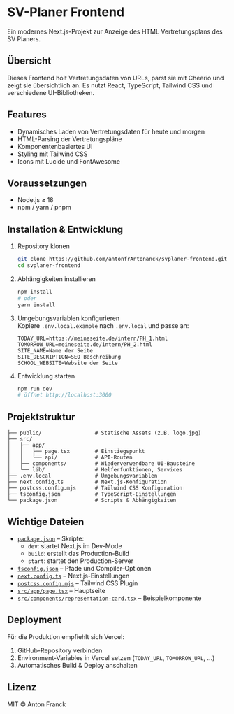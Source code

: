 # SV-Planer Frontend

Ein modernes Next.js-Projekt zur Anzeige des HTML Vertretungsplans des SV Planers.

## Übersicht

Dieses Frontend holt Vertretungsdaten von URLs, parst sie mit Cheerio und zeigt sie übersichtlich an. Es nutzt React, TypeScript, Tailwind CSS und verschiedene UI-Bibliotheken.

## Features

- Dynamisches Laden von Vertretungsdaten für heute und morgen
- HTML-Parsing der Vertretungspläne
- Komponentenbasiertes UI
- Styling mit Tailwind CSS
- Icons mit Lucide und FontAwesome

## Voraussetzungen

- Node.js ≥ 18
- npm / yarn / pnpm

## Installation & Entwicklung

1. Repository klonen
   ```bash
   git clone https://github.com/antonfrAntonanck/svplaner-frontend.git
   cd svplaner-frontend
   ```
2. Abhängigkeiten installieren
   ```bash
   npm install
   # oder
   yarn install
   ```
3. Umgebungsvariablen konfigurieren  
   Kopiere `.env.local.example` nach `.env.local` und passe an:
   ```env
   TODAY_URL=https://meineseite.de/intern/PH_1.html
   TOMORROW_URL=meineseite.de/intern/PH_2.html
   SITE_NAME=Name der Seite
   SITE_DESCRIPTION=SEO Beschreibung
   SCHOOL_WEBSITE=Website der Seite
   ```
4. Entwicklung starten
   ```bash
   npm run dev
   # öffnet http://localhost:3000
   ```

## Projektstruktur

```
├── public/                 # Statische Assets (z.B. logo.jpg)
├── src/
│   ├── app/
│   │   ├── page.tsx        # Einstiegspunkt
│   │   └── api/            # API-Routen
│   ├── components/         # Wiederverwendbare UI-Bausteine
│   └── lib/                # Helferfunktionen, Services
├── .env.local              # Umgebungsvariablen
├── next.config.ts          # Next.js-Konfiguration
├── postcss.config.mjs      # Tailwind CSS Konfiguration
├── tsconfig.json           # TypeScript-Einstellungen
└── package.json            # Scripts & Abhängigkeiten
```

## Wichtige Dateien

- [`package.json`](package.json) – Skripte:
  - `dev`: startet Next.js im Dev-Mode
  - `build`: erstellt das Production-Build
  - `start`: startet den Production-Server
- [`tsconfig.json`](tsconfig.json) – Pfade und Compiler-Optionen
- [`next.config.ts`](next.config.ts) – Next.js-Einstellungen
- [`postcss.config.mjs`](postcss.config.mjs) – Tailwind CSS Plugin
- [`src/app/page.tsx`](src/app/page.tsx) – Hauptseite
- [`src/components/representation-card.tsx`](src/components/representation-card.tsx) – Beispielkomponente

## Deployment

Für die Produktion empfiehlt sich Vercel:

1. GitHub-Repository verbinden
2. Environment-Variables in Vercel setzen (`TODAY_URL`, `TOMORROW_URL`, ...)
3. Automatisches Build & Deploy anschalten

## Lizenz

MIT © Anton Franck
